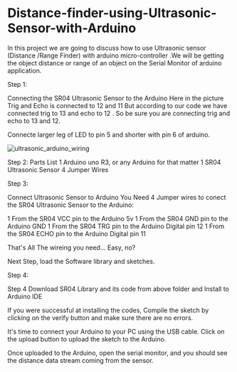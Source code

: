 # Distance-finder-using-Ultrasonic-Sensor-with-Arduino
In this project we are going to discuss how to use Ultrasonic sensor  (Distance /Range Finder) with arduino micro-controller .We will be getting the object distance or range of an object on the Serial Monitor of arduino application.

Step 1:

Connecting the SR04 Ultrasonic Sensor to the Arduino
Here in the picture Trig and Echo is connected to 12 and 11 But according to our code we have connected trig to 13 and echo to 12 .
So be sure you are connecting trig and echo to 13 and 12.

Connecte larger leg of LED to pin 5 and shorter with pin 6 of arduino.

![ultrasonic_arduino_wiring](https://user-images.githubusercontent.com/39452340/46581930-be672480-ca5d-11e8-8706-2b24c421e3b8.png)

Step 2: Parts List
1               Arduino uno R3, or any Arduino for that matter
1               SR04 Ultrasonic Sensor
4               Jumper Wires


Step 3:

Connect Ultrasonic Sensor to Arduino
You Need 4 Jumper wires to conect the SR04 Ultrasonic Sensor to the Arduino:

1  From the SR04  VCC pin to the Arduino 5v
1 From the SR04  GND pin to the Arduino GND
1 From the SR04  TRG pin to the Arduino Digital pin 12
1 From the SR04  ECHO pin to the Arduino Digital pin 11


That's All The wireing you need... Easy,  no?

Next Step, load the Software library and sketches.

Step 4:

Step 4 Download SR04 Library and its code from above folder and Install to Arduino IDE
 

If you were successful at installing the codes,  Compile the sketch  by clicking on the verify button and make sure there are no errors.

It's time to connect your Arduino to your PC using the USB cable.  Click on the upload button  to upload the sketch to the Arduino.

Once uploaded to the Arduino, open the serial monitor, and you should see the distance  data stream   coming from the sensor.
